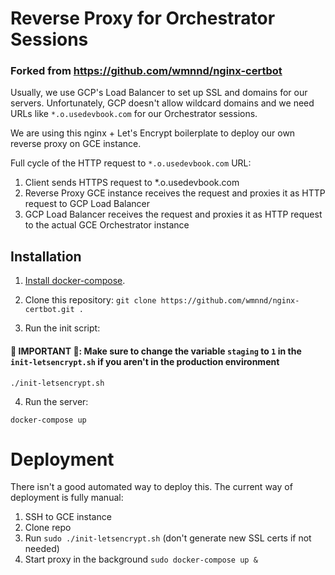 # Reverse Proxy for Orchestrator Sessions

### Forked from https://github.com/wmnnd/nginx-certbot 

Usually, we use GCP's Load Balancer to set up SSL and domains for our servers. Unfortunately, GCP doesn't allow wildcard domains and we need URLs like `*.o.usedevbook.com` for our Orchestrator sessions.

We are using this nginx + Let's Encrypt boilerplate to deploy our own reverse proxy on GCE instance.

Full cycle of the HTTP request to `*.o.usedevbook.com` URL:

1) Client sends HTTPS request to \*.o.usedevbook.com
2) Reverse Proxy GCE instance receives the request and proxies it as HTTP request to GCP Load Balancer
3) GCP Load Balancer receives the request and proxies it as HTTP request to the actual GCE Orchestrator instance

## Installation
1. [Install docker-compose](https://docs.docker.com/compose/install/#install-compose).

2. Clone this repository: `git clone https://github.com/wmnnd/nginx-certbot.git .`

3. Run the init script:
#### **🚨 IMPORTANT 🚨**: Make sure to change the variable `staging` to `1` in the `init-letsencrypt.sh` if you aren't in the production environment

```
./init-letsencrypt.sh
```

4. Run the server:
```
docker-compose up
```        

# Deployment

There isn't a good automated way to deploy this. The current way of deployment is fully manual:
1. SSH to GCE instance
2. Clone repo
3. Run `sudo ./init-letsencrypt.sh` (don't generate new SSL certs if not needed)
4. Start proxy in the background `sudo docker-compose up &`
